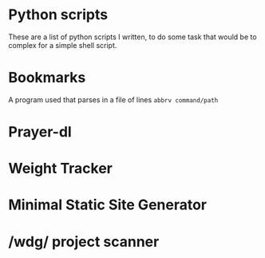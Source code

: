 # Python scripts
These are a list of python scripts I written, to do some task that would be to complex for a simple shell script.

# Bookmarks
A program used that parses in a file of lines `abbrv command/path` 

# Prayer-dl


# Weight Tracker

# Minimal Static Site Generator

# /wdg/ project scanner

